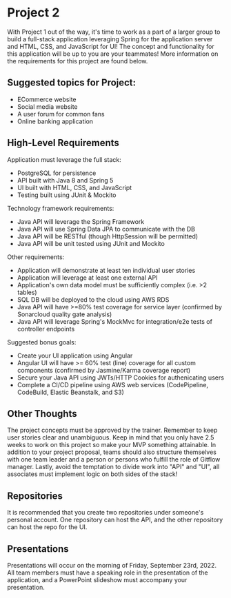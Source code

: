 # Project 2

With Project 1 out of the way, it's time to work as a part of a larger group to build a full-stack application leveraging Spring for the application server and HTML, CSS, and JavaScript for UI! The concept and functionality for this application will be up to you are your teammates! More information on the requirements for this project are found below.

## Suggested topics for Project:
- ECommerce website
- Social media website
- A user forum for common fans
- Online banking application

## High-Level Requirements

Application must leverage the full stack: 
- PostgreSQL for persistence 
- API built with Java 8 and Spring 5
- UI built with HTML, CSS, and JavaScript
- Testing built using JUnit & Mockito

Technology framework requirements: 
- Java API will leverage the Spring Framework 
- Java API will use Spring Data JPA to communicate with the DB
- Java API will be RESTful (though HttpSession will be permitted)
- Java API will be unit tested using JUnit and Mockito

Other requirements: 
- Application will demonstrate at least ten individual user stories 
- Application will leverage at least one external API 
- Application's own data model must be sufficiently complex (i.e. >2 tables) 
- SQL DB will be deployed to the cloud using AWS RDS
- Java API will have >=80% test coverage for service layer (confirmed by Sonarcloud quality gate analysis)
- Java API will leverage Spring's MockMvc for integration/e2e tests of controller endpoints


Suggested bonus goals:
- Create your UI application using Angular
- Angular UI will have >= 60% test (line) coverage for all custom components (confirmed by Jasmine/Karma coverage report)
- Secure your Java API using JWTs/HTTP Cookies for authenicating users
- Complete a CI/CD pipeline using AWS web services (CodePipeline, CodeBuild, Elastic Beanstalk, and S3)

## Other Thoughts

The project concepts must be approved by the trainer. Remember to keep user stories clear and unambiguous. Keep in mind that you only have 2.5 weeks to work on this project so make your MVP something attainable. In addition to your project proposal, teams should also structure themselves with one team leader and a person or persons who fulfill the role of Gitflow manager.  Lastly, avoid the temptation to divide work into "API" and "UI", all associates must implement logic on both sides of the stack! 

## Repositories

It is recommended that you create two repositories under someone's personal account. One repository can host the API, and the other repository can host the repo for the UI.

## Presentations

Presentations will occur on the morning of Friday, September 23rd, 2022. All team members must have a speaking role in the presentation of the application, and a PowerPoint slideshow must accompany your presentation.